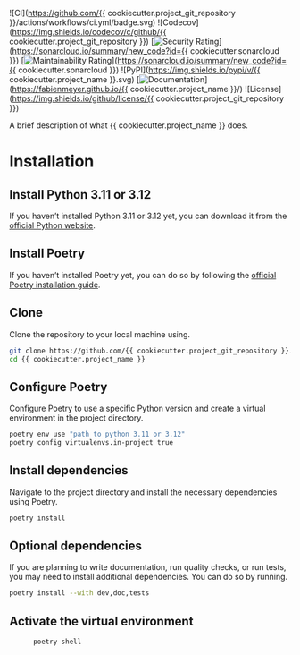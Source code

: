 ![CI](https://github.com/{{ cookiecutter.project_git_repository }}/actions/workflows/ci.yml/badge.svg)
![Codecov](https://img.shields.io/codecov/c/github/{{ cookiecutter.project_git_repository }})
[![Security Rating](https://sonarcloud.io/api/project_badges/measure?project=FabienMeyer_e-lims&metric=security_rating)](https://sonarcloud.io/summary/new_code?id={{ cookiecutter.sonarcloud }})
[![Maintainability Rating](https://sonarcloud.io/api/project_badges/measure?project=FabienMeyer_e-lims&metric=sqale_rating)](https://sonarcloud.io/summary/new_code?id={{ cookiecutter.sonarcloud }})
![PyPI](https://img.shields.io/pypi/v/{{ cookiecutter.project_name }}.svg)
[![Documentation](https://img.shields.io/badge/GitHub-Pages-blue)](https://fabienmeyer.github.io/{{ cookiecutter.project_name }}/)
![License](https://img.shields.io/github/license/{{ cookiecutter.project_git_repository }})

A brief description of what {{ cookiecutter.project_name }} does.

# Installation

## Install Python 3.11 or 3.12
If you haven’t installed Python 3.11 or 3.12 yet, you can download it from the [official Python website](https://www.python.org/downloads/).

## Install Poetry
If you haven’t installed Poetry yet, you can do so by following the [official Poetry installation guide](https://python-poetry.org/docs/#installation).

## Clone
Clone the repository to your local machine using.

``` bash
git clone https://github.com/{{ cookiecutter.project_git_repository }}.git
cd {{ cookiecutter.project_name }}
```

## Configure Poetry
Configure Poetry to use a specific Python version and create a virtual environment in the project directory.
   
   ``` bash
   poetry env use "path to python 3.11 or 3.12"
   poetry config virtualenvs.in-project true
   ```

## Install dependencies
Navigate to the project directory and install the necessary dependencies using Poetry.

``` bash
poetry install
```

## Optional dependencies
If you are planning to write documentation, run quality checks, or run tests, you may need to install additional dependencies. You can do so by running.

``` bash
poetry install --with dev,doc,tests
```

## Activate the virtual environment

``` bash
      poetry shell
```